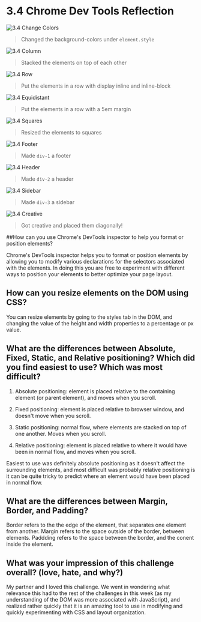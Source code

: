 # 3.4 Chrome Dev Tools Reflection


![3.4 Change Colors](./imgs/3.4_changecolors.png)
> Changed the background-colors under ` element.style `

![3.4 Column](./imgs/3.4_column.png)
> Stacked the elements on top of each other

![3.4 Row](./imgs/3.4_row.png)
> Put the elements in a row with display inline and inline-block

![3.4 Equidistant](./imgs/3.4_equidistant.png)
> Put the elements in a row with a 5em margin

![3.4 Squares](./imgs/3.4_squares.png)
> Resized the elements to squares

![3.4 Footer](./imgs/3.4_footer.png)
> Made ` div-1 ` a footer

![3.4 Header](./imgs/3.4_header.png)
> Made ` div-2 ` a header

![3.4 Sidebar](./imgs/3.4_sidebar.png)
> Made ` div-3 ` a sidebar

![3.4 Creative](./imgs/3.4_creative.png)
> Got creative and placed them diagonally!


##How can you use Chrome's DevTools inspector to help you format or position elements?


Chrome's DevTools inspector helps you to format or position elements by allowing you to modify various declarations for the selectors associated with the elements. In doing this you are free to experiment with different ways to position your elements to better optimize your page layout.


## How can you resize elements on the DOM using CSS?


You can resize elements by going to the styles tab in the DOM, and changing the value of the height and width properties to a percentage or px value.


## What are the differences between Absolute, Fixed, Static, and Relative positioning? Which did you find easiest to use? Which was most difficult?


1. Absolute positioning: element is placed relative to the containing element (or parent element), and moves when you scroll.

2. Fixed positioning: element is placed relative to browser window, and doesn't move when you scroll.

3. Static positioning: normal flow, where elements are stacked on top of one another. Moves when you scroll.

4. Relative positioning: element is placed relative to where it would have been in normal flow, and moves when you scroll.


Easiest to use was definitely absolute positioning as it doesn't affect the surrounding elements, and most difficult was probably relative positioning is it can be quite tricky to predict where an element would have been placed in normal flow.



## What are the differences between Margin, Border, and Padding?


Border refers to the the edge of the element, that separates one element from another. Margin refers to the space outside of the border, between elements. Paddding refers to the space between the border, and the conent inside the element.


## What was your impression of this challenge overall? (love, hate, and why?)


My partner and I loved this challenge. We went in wondering what relevance this had to the rest of the challenges in this week (as my understanding of the DOM was more associated with JavaScript), and realized rather quickly that it is an amazing tool to use in modifying and quickly experimenting with CSS and layout organization.

